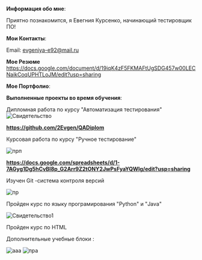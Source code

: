 **Информация обо мне**:
 
Приятно познакомится, я Евегния Курсенко, начинающий тестировщик ПО!

**Мои Контакты**:

 Email: evgeniya-e92@mail.ru
 
**Мое Резюме**
 https://docs.google.com/document/d/19iqK4zF5FKMAFtUgSDG457w00LECNaikCoqUPHTLoJM/edit?usp=sharing
 
**Мое Портфолио**:
  
**Выполненные проекты во время обучения**:
 
Дипломная работа по курсу "Автоматизация тестирования"
![Свидетельство](https://user-images.githubusercontent.com/107884351/209113745-53cb1c24-2780-45df-9642-e66c369c1fb1.png)

**https://github.com/2Evgen/QADiplom**


Курсовая работа по курсу "Ручное тестирование" 

![прп](https://user-images.githubusercontent.com/107884351/209113911-1d235156-5382-42f7-8372-62ebbdcc65d1.png)


**https://docs.google.com/spreadsheets/d/1-7AGyg1Dg5hCvBI8p_G2Arr9Z2tONY2JwPsFyaYQWlg/edit?usp=sharing**

Изучен Git -система контроля версий 

![пр](https://user-images.githubusercontent.com/107884351/209114238-4f1c3c34-b19b-465e-a3b1-a6cc7faa6138.png)


Пройден курс по языку програмирования "Python" и "Java"

![Свидетельство1](https://user-images.githubusercontent.com/107884351/209114570-d85302f7-667a-42ac-ad02-840683c9d317.png)



Пройден курс по HTML

Дополнительные учебные блоки :

![ааа](https://user-images.githubusercontent.com/107884351/209115275-3abce544-9275-4125-b6b3-cf64134d297e.png)
![пра](https://user-images.githubusercontent.com/107884351/209115282-7df470d5-d8c5-4628-a087-154b7d7a9194.png)


